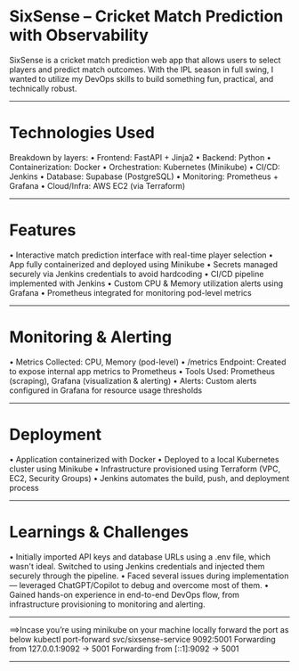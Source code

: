  SixSense – Cricket Match Prediction with Observability
=========================================================

SixSense is a cricket match prediction web app that allows users to select players and predict match outcomes. With the IPL season in full swing, I wanted to utilize my DevOps skills to build something fun, practical, and technically robust.
________________________________________
Technologies Used
=================
Breakdown by layers:
•	Frontend: FastAPI + Jinja2
•	Backend: Python
•	Containerization: Docker
•	Orchestration: Kubernetes (Minikube)
•	CI/CD: Jenkins
•	Database: Supabase (PostgreSQL)
•	Monitoring: Prometheus + Grafana
•	Cloud/Infra: AWS EC2 (via Terraform)
________________________________________
 Features
 ==========
•	Interactive match prediction interface with real-time player selection
•	App fully containerized and deployed using Minikube
•	Secrets managed securely via Jenkins credentials to avoid hardcoding
•	CI/CD pipeline implemented with Jenkins
•	Custom CPU & Memory utilization alerts using Grafana
•	Prometheus integrated for monitoring pod-level metrics
________________________________________
 Monitoring & Alerting
 =====================
•	Metrics Collected: CPU, Memory (pod-level)
•	/metrics Endpoint: Created to expose internal app metrics to Prometheus
•	Tools Used: Prometheus (scraping), Grafana (visualization & alerting)
•	Alerts: Custom alerts configured in Grafana for resource usage thresholds
________________________________________
 Deployment
 =============
•	Application containerized with Docker
•	Deployed to a local Kubernetes cluster using Minikube
•	Infrastructure provisioned using Terraform (VPC, EC2, Security Groups)
•	Jenkins automates the build, push, and deployment process
________________________________________
 Learnings & Challenges
 =========================
•	Initially imported API keys and database URLs using a .env file, which wasn't ideal. Switched to using Jenkins credentials and injected them securely through the pipeline.
•	Faced several issues during implementation — leveraged ChatGPT/Copilot to debug and overcome most of them.
•	Gained hands-on experience in end-to-end DevOps flow, from infrastructure provisioning to monitoring and alerting.
________________________________________

 
==>Incase you’re using minikube on your machine locally forward the port as below
kubectl port-forward svc/sixsense-service 9092:5001
Forwarding from 127.0.0.1:9092 -> 5001
Forwarding from [::1]:9092 -> 5001


________________________________________
